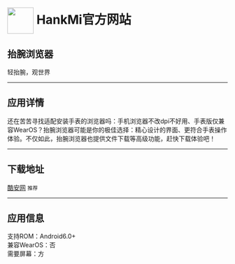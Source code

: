 
# [<img src="https://www.hankmi.com/favicon.ico" width="60" height="60" align="center" />](https://www.hankmi.com) HankMi官方网站

## 抬腕浏览器
轻抬腕，观世界

***

## 应用详情
还在苦苦寻找适配安装手表的浏览器吗：手机浏览器不改dpi不好用、手表版仅兼容WearOS？抬腕浏览器可能是你的极佳选择：精心设计的界面、更符合手表操作体验。不仅如此，抬腕浏览器也提供文件下载等高级功能，赶快下载体验吧！

***

## 下载地址
[酷安网](https://www.coolapk.com/apk/290137) `推荐`

***

## 应用信息
支持ROM：Android6.0+  
兼容WearOS：否  
需要屏幕：方
